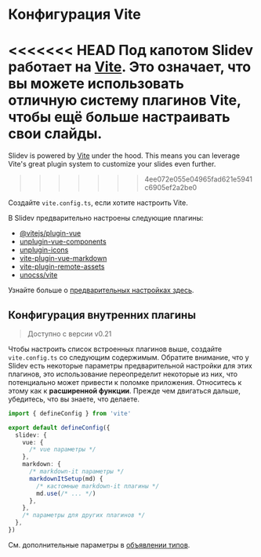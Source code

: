 # Конфигурация Vite

<Environment type="node" />

<<<<<<< HEAD
Под капотом Slidev работает на [Vite](http://vitejs.dev/). Это означает, что вы можете использовать отличную систему плагинов Vite, чтобы ещё больше настраивать свои слайды.
=======
Slidev is powered by [Vite](https://vitejs.dev/) under the hood. This means you can leverage Vite's great plugin system to customize your slides even further.
>>>>>>> 4ee072e055e04965fad621e5941c6905ef2a2be0

Создайте `vite.config.ts`, если хотите настроить Vite.

В Slidev предварительно настроены следующие плагины:

- [@vitejs/plugin-vue](https://github.com/vitejs/vite/tree/main/packages/plugin-vue)
- [unplugin-vue-components](https://github.com/antfu/unplugin-vue-components)
- [unplugin-icons](https://github.com/antfu/unplugin-icons)
- [vite-plugin-vue-markdown](https://github.com/antfu/vite-plugin-vue-markdown)
- [vite-plugin-remote-assets](https://github.com/antfu/vite-plugin-remote-assets)
- [unocss/vite](https://github.com/unocss/unocss/tree/main/packages/vite)

Узнайте больше о [предварительных настройках здесь](https://github.com/slidevjs/slidev/blob/main/packages/slidev/node/plugins/preset.ts).

## Конфигурация внутренних плагины

> Доступно с версии v0.21

Чтобы настроить список встроенных плагинов выше, создайте `vite.config.ts` со следующим содержимым. Обратите внимание, что у Slidev есть некоторые параметры предварительной настройки для этих плагинов, это использование переопределит некоторые из них, что потенциально может привести к поломке приложения. Относитесь к этому как к **расширенной функции**. Прежде чем двигаться дальше, убедитесь, что вы знаете, что делаете.

```ts
import { defineConfig } from 'vite'

export default defineConfig({
  slidev: {
    vue: {
      /* vue параметры */
    },
    markdown: {
      /* markdown-it параметры */
      markdownItSetup(md) {
        /* кастомные markdown-it плагины */
        md.use(/* ... */)
      },
    },
    /* параметры для других плагинов */
  },
})
```

См. дополнительные параметры в [объявлении типов](https://github.com/slidevjs/slidev/blob/main/packages/slidev/node/options.ts#L50).
